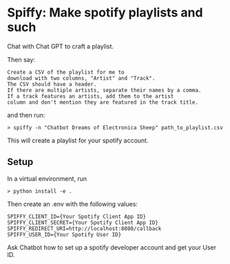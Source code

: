 # Spiffy: Make spotify playlists and such

Chat with Chat GPT to craft a playlist.

Then say:

```
Create a CSV of the playlist for me to 
download with two columns, "Artist" and "Track". 
The CSV should have a header. 
If there are multiple artists, separate their names by a comma. 
If a track features an artists, add them to the artist 
column and don't mention they are featured in the track title.
```

and then run:

```shell
> spiffy -n "Chatbot Dreams of Electronica Sheep" path_to_playlist.csv
```

This will create a playlist for your spotify account.

## Setup

In a virtual environment, run

```
> python install -e .
```

Then create an .env with the following values:

```
SPIFFY_CLIENT_ID={Your Spotify Client App ID}
SPIFFY_CLIENT_SECRET={Your Spotify Client App ID}
SPIFFY_REDIRECT_URI=http://localhost:8080/callback
SPIFFY_USER_ID={Your Spotify User ID}
```

Ask Chatbot how to set up a spotify developer account and get your User ID.
